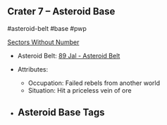 ## Crater 7 &ndash; Asteroid Base

#asteroid-belt #base #pwp

[Sectors Without Number](https://sectorswithoutnumber.com/sector/bfDcBzTtgpeyLUfwzjio/asteroidBase/4gkQWtIieRR04wHMzVGX)

- Asteroid Belt: [89 Jal - Asteroid Belt](../../../Gaming/StarsWithoutNumber/PiratesWithoutPlunder/89%20Jal%20-%20Asteroid%20Belt.md)

- Attributes:
   -   Occupation: Failed rebels from another world
   -   Situation: Hit a priceless vein of ore

- Asteroid Base Tags
	-  

